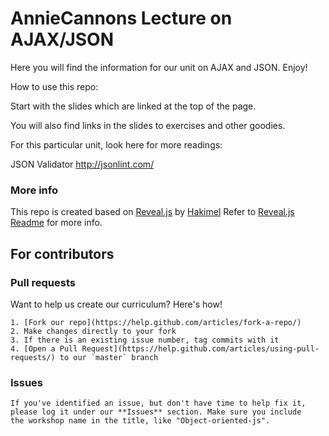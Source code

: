 # AnnieCannons Lecture on AJAX/JSON

Here you will find the information for our unit on AJAX and JSON. Enjoy!

How to use this repo:

Start with the slides which are linked at the top of the page.

You will also find links in the slides to exercises and other goodies.

For this particular unit, look here for more readings:

JSON Validator http://jsonlint.com/
  
  ### More info
  
  This repo is created based on [Reveal.js](https://github.com/hakimel/reveal.js) by [Hakimel](https://github.com/hakimel)
  Refer to [Reveal.js Readme](https://github.com/hakimel/reveal.js#revealjs-) for more info. 

  ## For contributors
  
  ### Pull requests

  Want to help us create our curriculum? Here's how!

    1. [Fork our repo](https://help.github.com/articles/fork-a-repo/)
    2. Make changes directly to your fork
    3. If there is an existing issue number, tag commits with it
    4. [Open a Pull Request](https://help.github.com/articles/using-pull-requests/) to our `master` branch

  ### Issues

    If you've identified an issue, but don't have time to help fix it, please log it under our **Issues** section. Make sure you include   the workshop name in the title, like "Object-oriented-js". 

  
